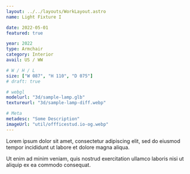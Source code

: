 ```yaml
---
layout: ../../layouts/WorkLayout.astro
name: Light Fixture I

date: 2022-05-01
featured: true

year: 2022
type: Armchair
category: Interior
avail: US / WW

# W / H / L
size: ["W 087", "H 110", "D 075"]
# draft: true

# webgl
modelurl: "3d/sample-lamp.glb"
textureurl: "3d/sample-lamp-diff.webp"

# Meta
metadesc: "Some Description"
imageUrl: "util/offficestud.io-og.webp"
---
```


Lorem ipsum dolor sit amet, consectetur adipiscing elit, sed do eiusmod tempor incididunt ut labore et dolore magna aliqua.

Ut enim ad minim veniam, quis nostrud exercitation ullamco laboris nisi ut aliquip ex ea commodo consequat.
